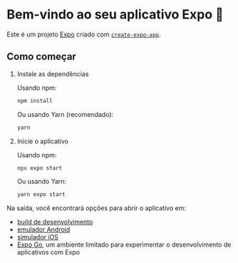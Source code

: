 # Bem-vindo ao seu aplicativo Expo 👋

Este é um projeto [Expo](https://expo.dev) criado com [`create-expo-app`](https://www.npmjs.com/package/create-expo-app).

## Como começar

1. Instale as dependências

   Usando npm:

   ```bash
   npm install
   ```

   Ou usando Yarn (recomendado):

   ```bash
   yarn
   ```

2. Inicie o aplicativo

   Usando npm:

   ```bash
   npx expo start
   ```

   Ou usando Yarn:

   ```bash
   yarn expo start
   ```

Na saída, você encontrará opções para abrir o aplicativo em:

- [build de desenvolvimento](https://docs.expo.dev/develop/development-builds/introduction/)
- [emulador Android](https://docs.expo.dev/workflow/android-studio-emulator/)
- [simulador iOS](https://docs.expo.dev/workflow/ios-simulator/)
- [Expo Go](https://expo.dev/go), um ambiente limitado para experimentar o desenvolvimento de aplicativos com Expo

